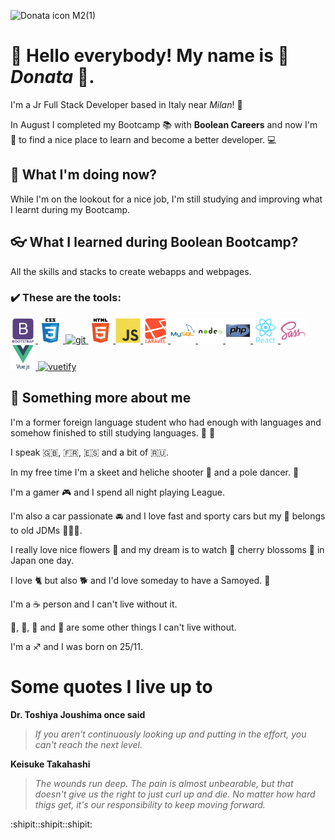 ![Donata icon M2(1)](https://user-images.githubusercontent.com/65655477/133240454-07a32cf9-f5c5-4bfe-9e4e-8cb70b3d6009.jpg)

<!---
LaScheggia/LaScheggia is a ✨ special ✨ repository because its `README.md` (this file) appears on your GitHub profile.
You can click the Preview link to take a look at your changes.
--->

# :wave: Hello everybody! My name is :hibiscus: *Donata* :hibiscus:.
I'm a Jr Full Stack Developer based in Italy near *Milan*! :city_sunrise:

In August I completed my Bootcamp :books: with __Boolean Careers__ and now I'm :eyes: to find a nice place to learn and become a better developer. :computer:

## :round_pushpin: What I'm doing now? 
While I'm on the lookout for a nice job, I'm still studying and improving what I learnt during my Bootcamp.


## :eyeglasses: What I learned during Boolean Bootcamp?
All the skills and stacks to create webapps and webpages. 

### :heavy_check_mark: These are the tools: 
<p align="left"> <a href="https://getbootstrap.com" target="_blank"> <img src="https://raw.githubusercontent.com/devicons/devicon/master/icons/bootstrap/bootstrap-plain-wordmark.svg" alt="bootstrap" width="40" height="40"/> </a> <a href="https://www.w3schools.com/css/" target="_blank"> <img src="https://raw.githubusercontent.com/devicons/devicon/master/icons/css3/css3-original-wordmark.svg" alt="css3" width="40" height="40"/> </a> <a href="https://git-scm.com/" target="_blank"> <img src="https://www.vectorlogo.zone/logos/git-scm/git-scm-icon.svg" alt="git" width="40" height="40"/> </a> <a href="https://www.w3.org/html/" target="_blank"> <img src="https://raw.githubusercontent.com/devicons/devicon/master/icons/html5/html5-original-wordmark.svg" alt="html5" width="40" height="40"/> </a> <a href="https://developer.mozilla.org/en-US/docs/Web/JavaScript" target="_blank"> <img src="https://raw.githubusercontent.com/devicons/devicon/master/icons/javascript/javascript-original.svg" alt="javascript" width="40" height="40"/> </a> <a href="https://laravel.com/" target="_blank"> <img src="https://raw.githubusercontent.com/devicons/devicon/master/icons/laravel/laravel-plain-wordmark.svg" alt="laravel" width="40" height="40"/> </a> <a href="https://www.mysql.com/" target="_blank"> <img src="https://raw.githubusercontent.com/devicons/devicon/master/icons/mysql/mysql-original-wordmark.svg" alt="mysql" width="40" height="40"/> </a> <a href="https://nodejs.org" target="_blank"> <img src="https://raw.githubusercontent.com/devicons/devicon/master/icons/nodejs/nodejs-original-wordmark.svg" alt="nodejs" width="40" height="40"/> </a> <a href="https://www.php.net" target="_blank"> <img src="https://raw.githubusercontent.com/devicons/devicon/master/icons/php/php-original.svg" alt="php" width="40" height="40"/> </a> <a href="https://reactjs.org/" target="_blank"> <img src="https://raw.githubusercontent.com/devicons/devicon/master/icons/react/react-original-wordmark.svg" alt="react" width="40" height="40"/> </a> <a href="https://sass-lang.com" target="_blank"> <img src="https://raw.githubusercontent.com/devicons/devicon/master/icons/sass/sass-original.svg" alt="sass" width="40" height="40"/> </a> <a href="https://vuejs.org/" target="_blank"> <img src="https://raw.githubusercontent.com/devicons/devicon/master/icons/vuejs/vuejs-original-wordmark.svg" alt="vuejs" width="40" height="40"/> </a> <a href="https://vuetifyjs.com/en/" target="_blank"> <img src="https://bestofjs.org/logos/vuetify.svg" alt="vuetify" width="40" height="40"/> </a> </p>

## :sparkler: Something more about me  
I'm a former foreign language student who had enough with languages and somehow finished to still studying languages. :notebook: :notebook_with_decorative_cover:

I speak :gb:,  :fr:, :es: and a bit of :ru:.

In my free time I'm a skeet and heliche shooter :gun: and a pole dancer. :dancer:

I'm a gamer :video_game: and I spend all night playing League. 

I'm also a car passionate :oncoming_automobile: and I love fast and sporty cars but my :sparkling_heart: belongs to old JDMs :beginner::jp:.

I really love nice flowers :bouquet: and my dream is to watch :cherry_blossom: cherry blossoms :cherry_blossom: in Japan one day.

I love :cat2: but also :dog2: and I'd love someday to have a Samoyed. :paw_prints:

I'm a :coffee: person and I can't live without it. 

:pizza:, :fries:, :beer: and :ice_cream: are some other things I can't live without.

I'm a :sagittarius: and I was born on 25/11.

# Some quotes I live up to
**Dr. Toshiya Joushima once said**
> *If you aren't continuously looking up and putting in the effort, 
> you can't reach the next level.*

**Keisuke Takahashi**
> *The wounds run deep.
> The pain is almost unbearable, 
> but that doesn't give us the right 
> to just curl up and die. 
> No matter how hard thigs get,
> it's our responsibility to keep moving forward.*


:shipit::shipit::shipit:
